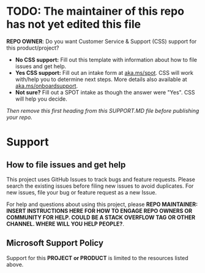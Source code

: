 # TODO: The maintainer of this repo has not yet edited this file

**REPO OWNER**: Do you want Customer Service & Support (CSS) support for this product/project?

- **No CSS support:** Fill out this template with information about how to file issues and get help.
- **Yes CSS support:** Fill out an intake form at [aka.ms/spot](https://aka.ms/spot). CSS will work with/help you to determine next steps. More details also available at [aka.ms/onboardsupport](https://aka.ms/onboardsupport).
- **Not sure?** Fill out a SPOT intake as though the answer were "Yes". CSS will help you decide.

_Then remove this first heading from this SUPPORT.MD file before publishing your repo._

# Support

## How to file issues and get help

This project uses GitHub Issues to track bugs and feature requests. Please search the existing
issues before filing new issues to avoid duplicates. For new issues, file your bug or
feature request as a new Issue.

For help and questions about using this project, please **REPO MAINTAINER: INSERT INSTRUCTIONS HERE
FOR HOW TO ENGAGE REPO OWNERS OR COMMUNITY FOR HELP. COULD BE A STACK OVERFLOW TAG OR OTHER
CHANNEL. WHERE WILL YOU HELP PEOPLE?**.

## Microsoft Support Policy

Support for this **PROJECT or PRODUCT** is limited to the resources listed above.
